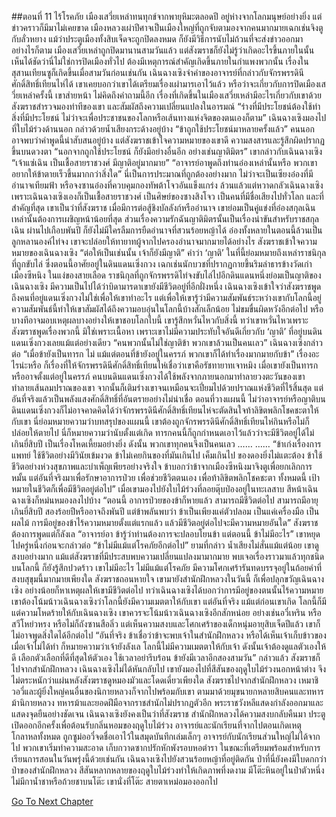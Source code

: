 ##ตอนที่ 11 ไร้โรคภัย
เมืองเสวี่ยเหล่าทนทุกข์จากพายุหิมะตลอดปี อยู่ห่างจากโลกมนุษย์อย่างยิ่ง แต่ข่าวคราวก็มีมาไม่เคยขาด
เมืองหลวงเผ่าปีศาจเป็นเมืองใหญ่ที่ถูกจับตามองจากคนมากมายเฉกเช่นจิงตูกับลั่วหยาง แม้ว่าประตูเมืองทั้งสิบเจ็ดจะถูกปิดลงหมด ก็ยังมีวิธีการนับไม่ถ้วนที่จะส่งข่าวออกมา
อย่างไรก็ตาม เมืองเสวี่ยเหล่าถูกปิดมานานสามวันแล้ว แต่สังฆราชก็ยังไม่รู้ว่าเกิดอะไรขึ้นภายในนั้น
เห็นได้ชัดว่านี่ไม่ใช่การปิดเมืองทั่วไป ต้องมีเหตุการณ์สำคัญเกิดขึ้นภายในกำแพงพวกนั้น
เรื่องในสุสานเทียนซูก็เกิดขึ้นเมื่อสามวันก่อนเช่นกัน
เฉินฉางเซิงจำคำของอาจารย์ที่กล่าวกับจักรพรรดินีศักดิ์สิทธิ์เทียนไห่ได้ เขาเคยบอกว่าเขาได้เตรียมเรื่องเผ่ามารเอาไว้แล้ว หรือว่าจะเกี่ยวกับการปิดเมืองเสวี่ยเหล่าครั้งนี้
เขาส่ายหน้า ไม่คิดถึงคำถามนี้อีก เรื่องที่เกิดขึ้นในเมืองเสวี่ยเหล่ามีอะไรเกี่ยวกับเขาด้วย
สังฆราชสำรวจมองท่าทีของเขา และสัมผัสถึงความเปลี่ยนแปลงในอารมณ์ “ร่างที่มีประโยชน์ต้องใช้ทำสิ่งที่มีประโยชน์ ไม่ว่าจะเพื่อประชาชนของโลกหรือเส้นทางแห่งจิตของตนเองก็ตาม”
เฉินฉางเซิงมองไปที่ใบไม้ร่วงด้านนอก กล่าวด้วยน้ำเสียงกระด้างอยู่บ้าง “ข้าถูกใช้ประโยชน์มาหลายครั้งแล้ว”
คนนอกอาจพบว่าคำพูดนี้น่าสับสนอยู่บ้าง แต่สังฆราชเข้าใจความหมายของเขาดี ความสงสารและรู้สึกผิดปรากฏขึ้นบนดวงตา
“นอกจากถูกใช้ประโยชน์ ก็ยังมีอย่างอื่นอีก อย่างเช่นญาติมิตร”
เขากล่าวกับเฉินฉางเซิง “เจ้าแซ่เฉิน เป็นเชื้อสายราชวงศ์ มีญาติอยู่มากมาย”
“อาจารย์อาพูดถึงท่านอ๋องเหล่านั้นหรือ พวกเขาอยากให้ข้าตายเร็วขึ้นมากกว่าสิ่งใด”
นี่เป็นการประมาณที่ถูกต้องอย่างมาก ไม่ว่าจะเป็นเซียงอ๋องที่มีอำนาจเทียมฟ้า หรือจงซานอ๋องที่ควบคุมกองทัพต้าโจวอันแข็งแกร่ง ล้วนแล้วแต่หวาดกลัวเฉินฉางเซิง
เพราะเฉินฉางเซิงเองก็เป็นเชื้อสายราชวงศ์ เป็นศิษย์ของซางสิงโจว เป็นคนที่มีชื่อเสียงไปทั่วโลก และที่สำคัญที่สุด เขาเป็นว่าที่สังฆราช
เมื่อมีการต่อสู้ชิงบัลลังก์หรืออำนาจ เขาย่อมเป็นคู่แข่งที่อ๋องสกุลเฉินเหล่านั้นต้องการเผชิญหน้าน้อยที่สุด
ส่วนเรื่องความรักฉันญาติมิตรนั้นเป็นเรื่องน่าขันสำหรับราชสกุลเฉิน
ผ่านไปเกือบพันปี ก็ยังไม่มีใครลืมการยืดอำนาจที่สวนร้อยหญ้าได้
อ๋องทั้งหลายในตอนนี้ล้วนเป็นลูกหลานองค์ไท่จง เขาจะปล่อยให้ทายาทผู้จากไปครองอำนาจมากมายได้อย่างไร
สังฆราชเข้าใจความหมายของเฉินฉางเซิง “ต่อให้เป็นเช่นนั้น เจ้าก็ยังมีญาติ”
คำว่า ‘ญาติ’ ในที่นี้ย่อมหมายถึงเหล่าราชนิกุลที่ถูกขับไล่ ซึ่งตอนนี้อาศัยอยู่ในดินแดนเซิ่งกวง
เฉกเช่นนักบวชที่ปรากฏกายขึ้นริมลำธารข้างวัดเก่าเมืองซีหนิง
ในแง่ของสายเลือด ราชนิกุลที่ถูกจักรพรรดิไท่จงขับไล่ไปอีกดินแดนหนึ่งย่อมเป็นญาติของเฉินฉางเซิง
มีความเป็นไปได้ว่าบิดามารดาเขายังมีชีวิตอยู่ที่อีกฝั่งหนึ่ง
เฉินฉางเซิงเข้าใจว่าสังฆราชพูดถึงคนที่อยู่แดนเซิ่งกวงไม่ใช่เพื่อให้เขาทำอะไร แต่เพื่อให้เขารู้ว่ามีความสัมพันธ์ระหว่างเขากับโลกนี้อยู่
ความสัมพันธ์นี้ทำให้เขาสัมผัสได้ถึงความอบอุ่นในโลกนี้บ้างสักเล็กน้อย ไม่ขมขื่นผิดหวังอีกต่อไป หรือบางทีอาจมอบเหตุผลบางอย่างให้เขาชอบโลกใบนี้
เขารู้สึกหวั่นไหวกับสิ่งนี้
ทว่าเขาหวั่นไหวเพราะสังฆราชพูดเรื่องพวกนี้ มิใช่เพราะเนื้อหา
เพราะเขาไม่มีความประทับใจอันดีเกี่ยวกับ ‘ญาติ’ ที่อยู่บนดินแดนเซิ่งกวงเลยแม้แต่อย่างเดียว
“คนพวกนั้นไม่ใช่ญาติข้า พวกเขาล้วนเป็นคนเลว”
เฉินฉางเซิงกล่าวต่อ “เมื่อข้ายังเป็นทารก ไม่ แม้แต่ตอนที่ข้ายังอยู่ในครรภ์ พวกเขาก็ได้ทำเรื่องมากมายกับข้า”
เรื่องอะไรน่ะหรือ ก็เรื่องที่ให้จักรพรรดินีศักดิ์สิทธิ์เทียนไห่เชื่อว่าเขาคือรัชทายาทเจาหมิง เมื่อเขายังเป็นทารกหรืออาจตั้งแต่อยู่ในครรภ์ คนบนดินแดนเซิ่งกวงได้ใช้พลังจากภายนอกมาทำลายวงตะวันของเขา ทำลายเส้นลมปราณของเขา จากนั้นก็เติมร่างเขาจนเหมือนจะเปี่ยมไปด้วยปราณแห่งชีวิตที่ไร้สิ้นสุด แต่อันที่จริงแล้วเป็นพลังแสงศักดิ์สิทธิ์ที่อันตรายอย่างไม่น่าเชื่อ
ตอนที่วางแผนนี้ ไม่ว่าอาจารย์หรือญาติบนดินแดนเซิ่งกวงก็ไม่อาจคาดคิดได้ว่าจักรพรรดินีศักดิ์สิทธิ์เทียนไห่จะตัดสินใจท้าลิขิตพลิกโชคชะตาให้กับเขา
นี่ย่อมหมายความว่าบทสรุปของแผนนี้ เขาต้องถูกจักรพรรดินีศักดิ์สิทธิ์เทียนไห่กินหรือไม่ก็ปล่อยให้ตายไป
นี่ก็หมายความว่านับตั้งแต่เกิด ทารกคนนี้ก็ถูกกำหนดเอาไว้แล้วว่าจะมีชีวิตอยู่ได้ไม่เกินยี่สิบปี
เป็นเรื่องโหดเหี้ยมอย่างยิ่ง
ดังนั้น พวกเขาทุกคนจึงเป็นคนเลว
……
……
“ข้าเก่งเรื่องการแพทย์ ใช้ชีวิตอย่างมีวินัยเข้มงวด ข้าไม่เคยกินของที่มันเกินไป เค็มเกินไป ของดองยิ่งไม่แตะต้อง ข้าใช้ชีวิตอย่างห่วงสุขภาพและบำเพ็ญเพียรอย่างจริงใจ ข้าบอกว่าข้าจากเมืองซีหนิงมาจิงตูเพื่อยกเลิกการหมั้น แต่อันที่จริงมาเพื่อรักษาอาการป่วย เพื่อช่วยชีวิตตนเอง เพื่อท้าลิขิตพลิกโชคชะตา ทั้งหมดนี้ เป้าหมายในชีวิตก็เพื่อมีชีวิตอยู่ต่อไป”
เมื่อเขามองไปยังใบไม้ร่วงที่ลอยตุ๊บป่องอยู่ในทะเลสาบ สีหน้าเฉินฉางเซิงก็หม่นหมองลงไปบ้าง
“ตอนนี้ อาการป่วยของข้าก็หายแล้ว สามารถมีชีวิตต่อไป สามารถมีอายุเกินยี่สิบปี สองร้อยปีหรืออาจถึงพันปี แต่ข้าพลันพบว่า ข้าเป็นเพียงแค่ตัวปลอม เป็นแค่เครื่องมือ เป็นผลไม้ การมีอยู่ของข้าไร้ความหมายตั้งแต่แรกแล้ว แล้วมีชีวิตอยู่ต่อไปจะมีความหมายอันใด”
สังฆราชต้องการพูดแต่ก็ลังเล
“อาจารย์อา ข้ารู้ว่าท่านต้องการจะปลอบโยนข้า แต่ตอนนี้ ข้าไม่มีอะไร”
เขาหยุดไปครู่หนึ่งก่อนจะกล่าวต่อ “ข้าไม่มีแม้แต่โรคภัยอีกต่อไป”
ยามที่กล่าว น้ำเสียงไม่สั่นแม้แต่น้อย เขาดูสงบอย่างมาก
แม้แต่สังฆราชที่มีประสบพบความเปลี่ยนแปลงมามากมาย พบเจอเรื่องราวมาแล้วทุกชนิดบนโลกนี้ ก็ยังรู้สึกปวดร้าว
เขาไม่มีอะไร ไม่มีแม้แต่โรคภัย
มีความโศกเศร้ารันทดบรรจุอยู่ในถ้อยคำที่สงบสุขุมนี้มากมายเพียงใด
สังฆราชถอนหายใจ
เขามายังสำนักฝึกหลวงในวันนี้ ก็เพื่อปลุกขวัญเฉินฉางเซิง อย่างน้อยก็หาเหตุผลให้เขามีชีวิตต่อไป ทว่าเฉินฉางเซิงได้บอกว่าการมีอยู่ของตนนั้นไร้ความหมาย เขาต้องโน้มน้าวเฉินฉางเซิงว่าโลกนี้ยังมีความเมตตาให้กับเขา แต่อันที่จริง แม้แต่ก่อนเขาเกิด โลกนี้ก็มีแต่ความโหดร้ายให้กับเฉินฉางเซิง
เขาควรจะโน้มน้าวเฉินฉางเซิงอีกสักหน่อย อย่างเช่นอวี๋เหริน หรือสวีโหย่วหรง หรือไม่ก็ถังซานสือลิ่ว
แต่เห็นความสงบและโศกเศร้าของเด็กหนุ่มอายุสิบเจ็ดปีแล้ว เขาก็ไม่อาจพูดสิ่งใดได้อีกต่อไป
“อันที่จริง ข้าเชื่อว่าข้าจะพบเจ้าในสำนักฝึกหลวง หรือได้เห็นเจ้าเก็บข้าวของ เมื่อเจ้าไม่ได้ทำ ก็หมายความว่าเจ้ายังลังเล โลกนี้ไม่มีความเมตตาให้กับเจ้า ดังนั้นเจ้าต้องดูแลตัวเองให้ดี เลือกตัวเลือกที่ดีที่สุดให้ตัวเอง ใช้เวลาอย่ารีบร้อน ข้ายังมีเวลาอีกสองสามวัน”
กล่าวแล้ว สังฆราชก็ไปจากสำนักฝึกหลวง
เฉินฉางเซิงไม่ได้หันกลับไป เขายังมองไปที่สีสันของฤดูใบไม้ร่วงนอกหน้าต่าง จึงไม่ตระหนักว่าแผ่นหลังสังฆราชดูหมองมัวและโดดเดี่ยวเพียงใด
สังฆราชไปจากสำนักฝึกหลวง เหมาชิวอวี่และผู้ยิ่งใหญ่คนอื่นของนิกายหลวงก็จากไปพร้อมกับเขา ตามมาด้วยมุขนายกหลายสิบคนและทหารม้านิกายหลวง
ทหารม้าและยอดฝีมือจากราชสำนักไม่ปรากฏตัวอีก พระราชวังหลีแสดงกำลังออกมาและแสดงจุดยืนอย่างชัดเจน
เฉินฉางเซิงยังคงเป็นว่าที่สังฆราช
สำนักฝึกหลวงได้ความสงบกลับคืนมา ประตูเปิดออกอีกครั้งเพื่อต้อนรับกลิ่นหอมของฤดูใบไม้ร่วง
อาจารย์และนักเรียนที่จากไปตอนเกิดเหตุโกลาหลทั้งหมด ถูกซูม่ออวี๋จดชื่อเอาไว้ในสมุดบันทึกเล่มเล็กๆ
อาจารย์กับนักเรียนส่วนใหญ่ไม่ได้จากไป พวกเขาเริ่มทำความสะอาด เก็บกวาดซากปรักหักพังรอบหอตำรา ในขณะที่เตรียมพร้อมสำหรับการเรียนการสอนในวันพรุ่งนี้ด้วยเช่นกัน
เฉินฉางเซิงไปยังสวนร้อยหญ้าที่อยู่ติดกัน
ป่าที่นี่ยังคงมีใบดกกว่าป่าของสำนักฝึกหลวง สีสันหลากหลายของฤดูใบไม้ร่วงทำให้เกิดภาพที่งดงาม
มีโต๊ะหินอยู่ในป่าตัวหนึ่ง
ไม่มีกาน้ำชาหรือถ้วยชาบนโต๊ะ
เขานั่งที่โต๊ะ สายตาเหม่อมองออกไป


[Go To Next Chapter]( ./684.md)